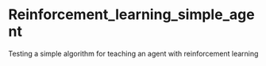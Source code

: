 # Reinforcement_learning_simple_agent
Testing a simple algorithm for teaching an agent with reinforcement learning
